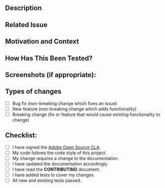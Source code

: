 <!--- Provide a general summary of your changes in the Title above -->

## Description

<!--- Describe your changes in detail -->

## Related Issue

<!--- This project only accepts pull requests related to open issues -->
<!--- If suggesting a new feature or change, please discuss it in an issue first -->
<!--- If fixing a bug, there should be an issue describing it with steps to reproduce -->
<!--- Please link to the issue here: -->

## Motivation and Context

<!--- Why is this change required? What problem does it solve? -->

## How Has This Been Tested?

<!--- Please describe in detail how you tested your changes. -->
<!--- Include details of your testing environment, and the tests you ran to -->
<!--- see how your change affects other areas of the code, etc. -->

## Screenshots (if appropriate):

## Types of changes

<!--- What types of changes does your code introduce? Put an `x` in all the boxes that apply: -->

-  [ ] Bug fix (non-breaking change which fixes an issue)
-  [ ] New feature (non-breaking change which adds functionality)
-  [ ] Breaking change (fix or feature that would cause existing functionality to change)

## Checklist:

<!--- Go over all the following points, and put an `x` in all the boxes that apply. -->
<!--- If you're unsure about any of these, don't hesitate to ask. We're here to help! -->

-  [ ] I have signed the [Adobe Open Source CLA](https://opensource.adobe.com/cla.html).
-  [ ] My code follows the code style of this project.
-  [ ] My change requires a change to the documentation.
-  [ ] I have updated the documentation accordingly.
-  [ ] I have read the **CONTRIBUTING** document.
-  [ ] I have added tests to cover my changes.
-  [ ] All new and existing tests passed.
